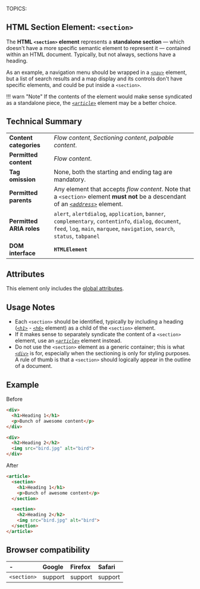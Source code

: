 TOPICS: <section>

# HTML Section Element: `<section>`

The **HTML `<section>` element** represents a **standalone section** — which doesn't have a more specific
semantic element to represent it — contained within an HTML document. Typically, but not always,
sections have a heading.

As an example, a navigation menu should be wrapped in a *[`<nav>`](/en/webfrontend/<nav>)* element,
but a list of search results and a map display and its controls don't have specific elements,
and could be put inside a `<section>`.

!!! warn "Note"
    If the contents of the element would make sense syndicated as a standalone piece, the
    *[`<article>`](/en/webfrontend/<article>/)* element may be a better choice.

## Technical Summary

|  |  |
| :-- | :-- |
| **Content categories** | *Flow content*, *Sectioning content*, *palpable content*. |
| **Permitted content** | *Flow content*. |
| **Tag omission** | None, both the starting and ending tag are mandatory. |
| **Permitted parents** | Any element that accepts *flow content*. Note that a `<section>` element **must not** be a descendant of an *[`<address>`](/en/webfrontend/<address>)* element. |
| **Permitted ARIA roles** | `alert`, `alertdialog`, `application`, `banner`, `complementary`, `contentinfo`, `dialog`, `document`, `feed`, `log`, `main`, `marquee`, `navigation`, `search`, `status`, `tabpanel` |
| **DOM interface** | **`HTMLElement`** |

## Attributes

This element only includes the [global attributes](/en/webfrontend/HTML_Global_Attributes).

## Usage Notes

- Each `<section>` should be identified, typically by including a heading
(*[`<h1>`](/en/webfrontend/<h1>)* - *[`<h6>`](/en/webfrontend/<h6>)* element)
as a child of the `<section>` element.
- If it makes sense to separately syndicate the content of a `<section>` element,
use an *[`<article>`](/en/webfrontend/<article>)* element instead.
- Do not use the `<section>` element as a generic container; this is what
*[`<div>`](/en/webfrontend/<div>)* is for,
especially when the sectioning is only for styling purposes. A rule of thumb is that a `<section>` should
logically appear in the outline of a document.

## Example

Before

```html
<div>
  <h1>Heading 1</h1>
  <p>Bunch of awesome content</p>
</div>

<div>
  <h2>Heading 2</h2>
  <img src="bird.jpg" alt="bird">
</div>
```

After

```html
<article>
  <section>
    <h1>Heading 1</h1>
    <p>Bunch of awesome content</p>
  </section>

  <section>
    <h2>Heading 2</h2>
    <img src="bird.jpg" alt="bird">
  </section>
</article>
```

## Browser compatibility

| - | Google | Firefox | Safari |
| :--- | :--- | :--- | :--- |
|  `<section>` | support | support | support |
